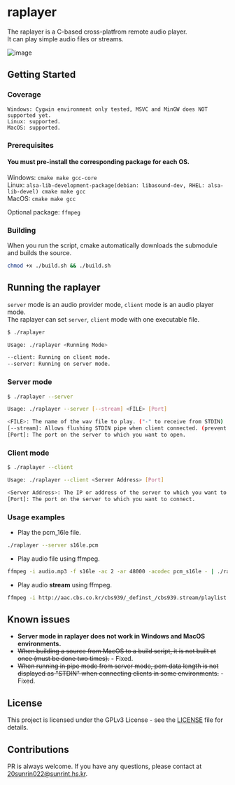 # raplayer
The raplayer is a C-based cross-platfrom remote audio player.<br> It can play simple audio files or streams.

![image](https://user-images.githubusercontent.com/40728528/123002803-48fa3880-d3ed-11eb-9f08-17cd2816a8df.png)

## Getting Started

### Coverage
```
Windows: Cygwin environment only tested, MSVC and MinGW does NOT supported yet.
Linux: supported.
MacOS: supported.
```

### Prerequisites

#### You must pre-install the corresponding package for each OS.

Windows: `cmake make gcc-core`<br>
Linux: `alsa-lib-development-package(debian: libasound-dev, RHEL: alsa-lib-devel) cmake make gcc`<br>
MacOS: `cmake make gcc`<br>

Optional package: `ffmpeg`

### Building
When you run the script, cmake automatically downloads the submodule and builds the source.

```bash
chmod +x ./build.sh && ./build.sh
```

## Running the raplayer

`server` mode is an audio provider mode, `client` mode is an audio player mode. <br>
The raplayer can set `server`, `client` mode with one executable file.

```bash
$ ./raplayer 

Usage: ./raplayer <Running Mode>

--client: Running on client mode.
--server: Running on server mode.

```

### Server mode
```bash
$ ./raplayer --server

Usage: ./raplayer --server [--stream] <FILE> [Port]

<FILE>: The name of the wav file to play. ("-" to receive from STDIN)
[--stream]: Allows flushing STDIN pipe when client connected. (prevent stacking buffer)
[Port]: The port on the server to which you want to open.

```

### Client mode
```bash
$ ./raplayer --client

Usage: ./raplayer --client <Server Address> [Port]

<Server Address>: The IP or address of the server to which you want to connect.
[Port]: The port on the server to which you want to connect.

```

### Usage examples

 - Play the pcm_16le file.
```bash
./raplayer --server s16le.pcm
```

 - Play audio file using ffmpeg.

```bash
ffmpeg -i audio.mp3 -f s16le -ac 2 -ar 48000 -acodec pcm_s16le - | ./raplayer --server -
```

 - Play audio **stream** using ffmpeg.

```bash
ffmpeg -i http://aac.cbs.co.kr/cbs939/_definst_/cbs939.stream/playlist.m3u8 -f s16le -ac 2 -ar 48000 -acodec pcm_s16le - | ./raplayer --server --stream -
```
## Known issues

 - **Server mode in raplayer does not work in Windows and MacOS environments.**
 - ~~When building a source from MacOS to a build script, it is not built at once (must be done two times).~~ - Fixed.
 - ~~When running in pipe mode from server mode, pcm data length is not displayed as "STDIN" when connecting clients in some environments.~~ - Fixed.

## License

This project is licensed under the GPLv3 License - see the [LICENSE](https://github.com/hurrhnn/raplayer/blob/main/LICENSE) file for details.

## Contributions

PR is always welcome. If you have any questions, please contact at 20sunrin022@sunrint.hs.kr.
